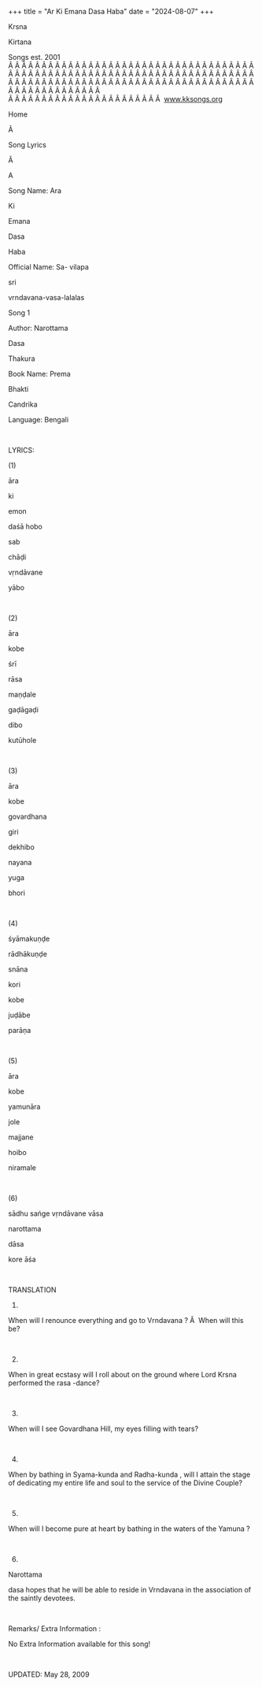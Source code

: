+++ 
title = "Ar Ki Emana Dasa Haba"
date = "2024-08-07"
+++

Krsna
 
Kirtana
 
Songs
 est. 2001
Â Â Â Â Â Â Â Â Â Â Â Â Â Â Â Â Â Â Â Â Â Â Â Â Â Â Â Â Â Â Â Â Â Â Â Â Â Â Â Â Â Â Â Â Â Â Â Â Â Â Â Â Â Â Â Â Â Â Â Â Â Â Â Â Â Â Â Â Â Â Â Â Â Â Â Â Â Â Â Â Â Â Â Â Â Â Â Â Â Â Â Â Â Â Â Â Â Â Â Â Â Â Â Â Â Â Â Â Â Â Â Â Â Â Â Â Â Â Â Â Â Â Â Â Â  
Â Â Â Â Â Â Â Â Â Â Â Â Â Â Â Â Â Â Â Â Â Â Â  
www.kksongs.org










Home
 
Ã 


Song Lyrics
 
Ã 


A


Song Name: 
Ara


Ki
 
Emana
 
Dasa
 
Haba


Official Name: 
Sa-
vilapa
 
sri
 
vrndavana-vasa-lalalas

Song 1


Author: 
Narottama
 
Dasa
 
Thakura


Book Name: 
Prema
 
Bhakti
 
Candrika


Language: 
Bengali


 


LYRICS:


(1)


āra
 
ki


emon
 
daśā
 hobo


sab
 
chāḍi


vṛndāvane
 
yābo


 


(2)


āra
 
kobe
 
śrī


rāsa
 
maṇḍale


gaḍāgaḍi
 
dibo


kutūhole


 


(3)


āra
 
kobe
 
govardhana


giri


dekhibo
 
nayana


yuga
 
bhori


 


(4)


śyāmakuṇḍe
 
rādhākuṇḍe


snāna


kori
 
kobe
 
juḍābe

parāṇa


 


(5)


āra
 
kobe
 
yamunāra


jole


majjane
 
hoibo


niramale


 


(6)


sādhu
 sańge
vṛndāvane vāsa


narottama
 
dāsa


kore
 āśa


 


TRANSLATION


1)
When will I renounce everything and go to 
Vrndavana
?
Â  
When will this be?


 


2)
When in great ecstasy will I roll about on the ground where Lord Krsna performed
the 
rasa
-dance?


 


3)
When will I see 
Govardhana
 Hill, my eyes filling with
tears?


 


4)
When by bathing in 
Syama-kunda
 and 
Radha-kunda
, will I attain the stage of dedicating my
entire life and soul to the service of the Divine Couple?


 


5)
When will I become pure at heart by bathing in the waters of the 
Yamuna
?


 


6)

Narottama
 
dasa
 hopes that
he will be able to reside in 
Vrndavana
 in the
association of the saintly devotees.


 


Remarks/
Extra Information
: 


No Extra Information available for this song!


 


UPDATED:
 May 28, 2009